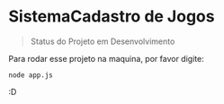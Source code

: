 # SistemaCadastro de Jogos

> Status do Projeto em Desenvolvimento

Para rodar esse projeto na maquina, por favor digite:
```
node app.js
```

:D